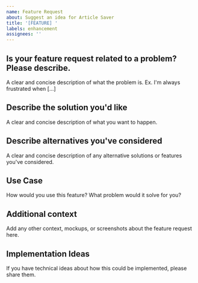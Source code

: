 ```yaml
---
name: Feature Request
about: Suggest an idea for Article Saver
title: '[FEATURE] '
labels: enhancement
assignees: ''
---
```


## Is your feature request related to a problem? Please describe.
A clear and concise description of what the problem is. Ex. I'm always frustrated when [...]

## Describe the solution you'd like
A clear and concise description of what you want to happen.

## Describe alternatives you've considered
A clear and concise description of any alternative solutions or features you've considered.

## Use Case
How would you use this feature? What problem would it solve for you?

## Additional context
Add any other context, mockups, or screenshots about the feature request here.

## Implementation Ideas
If you have technical ideas about how this could be implemented, please share them.